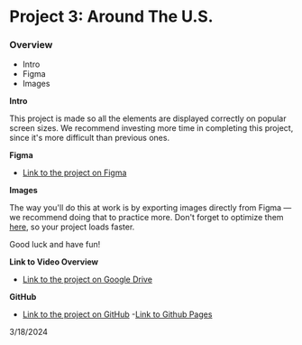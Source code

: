 # Project 3: Around The U.S.

### Overview

- Intro
- Figma
- Images

**Intro**

This project is made so all the elements are displayed correctly on popular screen sizes. We recommend investing more time in completing this project, since it's more difficult than previous ones.

**Figma**

- [Link to the project on Figma](https://www.figma.com/file/ii4xxsJ0ghevUOcssTlHZv/Sprint-3%3A-Around-the-US?node-id=0%3A1)

**Images**

The way you'll do this at work is by exporting images directly from Figma — we recommend doing that to practice more. Don't forget to optimize them [here](https://tinypng.com/), so your project loads faster.

Good luck and have fun!

**Link to Video Overview**

- [Link to the project on Google Drive](https://drive.google.com/file/d/183Ek-0UBdNya5jVWDtetK45_8e6a9Tyl/view?usp=sharing)

**GitHub**

- [Link to the project on GitHub](https://github.com/karhannah/se_project_aroundtheus) -[Link to Github Pages](https://karhannah.github.io/se_project_aroundtheus/index.html)

3/18/2024
